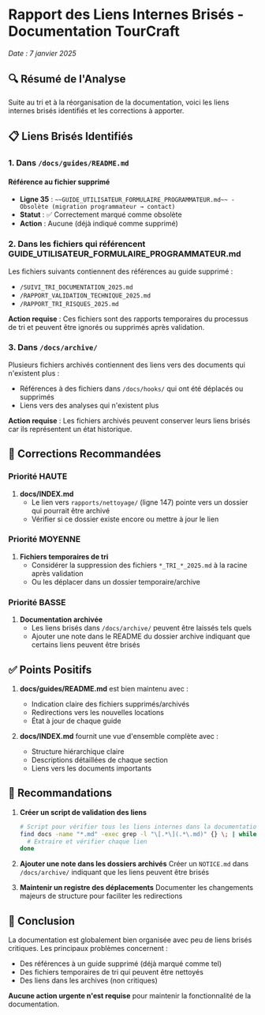 # Rapport des Liens Internes Brisés - Documentation TourCraft
*Date : 7 janvier 2025*

## 🔍 Résumé de l'Analyse

Suite au tri et à la réorganisation de la documentation, voici les liens internes brisés identifiés et les corrections à apporter.

## 📋 Liens Brisés Identifiés

### 1. **Dans `/docs/guides/README.md`**

#### Référence au fichier supprimé
- **Ligne 35** : `~~GUIDE_UTILISATEUR_FORMULAIRE_PROGRAMMATEUR.md~~ - Obsolète (migration programmateur → contact)`
- **Statut** : ✅ Correctement marqué comme obsolète
- **Action** : Aucune (déjà indiqué comme supprimé)

### 2. **Dans les fichiers qui référencent GUIDE_UTILISATEUR_FORMULAIRE_PROGRAMMATEUR.md**

Les fichiers suivants contiennent des références au guide supprimé :
- `/SUIVI_TRI_DOCUMENTATION_2025.md`
- `/RAPPORT_VALIDATION_TECHNIQUE_2025.md`
- `/RAPPORT_TRI_RISQUES_2025.md`

**Action requise** : Ces fichiers sont des rapports temporaires du processus de tri et peuvent être ignorés ou supprimés après validation.

### 3. **Dans `/docs/archive/`**

Plusieurs fichiers archivés contiennent des liens vers des documents qui n'existent plus :
- Références à des fichiers dans `/docs/hooks/` qui ont été déplacés ou supprimés
- Liens vers des analyses qui n'existent plus

**Action requise** : Les fichiers archivés peuvent conserver leurs liens brisés car ils représentent un état historique.

## 🔧 Corrections Recommandées

### Priorité HAUTE

1. **docs/INDEX.md**
   - Le lien vers `rapports/nettoyage/` (ligne 147) pointe vers un dossier qui pourrait être archivé
   - Vérifier si ce dossier existe encore ou mettre à jour le lien

### Priorité MOYENNE

1. **Fichiers temporaires de tri**
   - Considérer la suppression des fichiers `*_TRI_*_2025.md` à la racine après validation
   - Ou les déplacer dans un dossier temporaire/archive

### Priorité BASSE

1. **Documentation archivée**
   - Les liens brisés dans `/docs/archive/` peuvent être laissés tels quels
   - Ajouter une note dans le README du dossier archive indiquant que certains liens peuvent être brisés

## ✅ Points Positifs

1. **docs/guides/README.md** est bien maintenu avec :
   - Indication claire des fichiers supprimés/archivés
   - Redirections vers les nouvelles locations
   - État à jour de chaque guide

2. **docs/INDEX.md** fournit une vue d'ensemble complète avec :
   - Structure hiérarchique claire
   - Descriptions détaillées de chaque section
   - Liens vers les documents importants

## 📝 Recommandations

1. **Créer un script de validation des liens**
   ```bash
   # Script pour vérifier tous les liens internes dans la documentation
   find docs -name "*.md" -exec grep -l "\[.*\](.*\.md)" {} \; | while read file; do
     # Extraire et vérifier chaque lien
   done
   ```

2. **Ajouter une note dans les dossiers archivés**
   Créer un `NOTICE.md` dans `/docs/archive/` indiquant que les liens peuvent être brisés

3. **Maintenir un registre des déplacements**
   Documenter les changements majeurs de structure pour faciliter les redirections

## 🎯 Conclusion

La documentation est globalement bien organisée avec peu de liens brisés critiques. Les principaux problèmes concernent :
- Des références à un guide supprimé (déjà marqué comme tel)
- Des fichiers temporaires de tri qui peuvent être nettoyés
- Des liens dans les archives (non critiques)

**Aucune action urgente n'est requise** pour maintenir la fonctionnalité de la documentation.